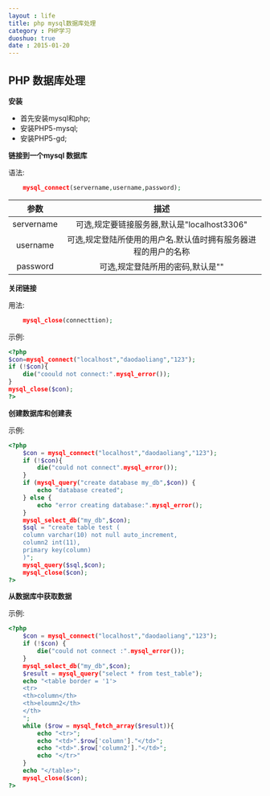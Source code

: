 ```yaml
---
layout : life
title: php mysql数据库处理
category : PHP学习
duoshuo: true
date : 2015-01-20
---
```


<!-- more -->

## PHP 数据库处理

**安装**

* 首先安装mysql和php;
* 安装PHP5-mysql;
* 安装PHP5-gd;

**链接到一个mysql 数据库**

语法:

```php
	mysql_connect(servername,username,password);
```

|参数|描述|
|:------:|:-------:|
|servername|可选,规定要链接服务器,默认是"localhost3306"|
|username|可选,规定登陆所使用的用户名.默认值时拥有服务器进程的用户的名称|
|password|可选,规定登陆所用的密码,默认是""|


**关闭链接**

用法:

```php
	mysql_close(connecttion);
```

示例:

```php
<?php
$con=mysql_connect("localhost","daodaoliang","123");
if (!$con){
	die("coould not connect:".mysql_error());
}
mysql_close($con);
?>
```

**创建数据库和创建表**

示例:

```php
<?php
	$con = mysql_connect("localhost","daodaoliang","123");
	if (!$con){
		die("could not connect".mysql_error());
	}
	if (mysql_query("create database my_db",$con)) {
		echo "database created";
	} else {
		echo "error creating database:".mysql_error();
	}
	mysql_select_db("my_db",$con);
	$sql = "create table test (
	column varchar(10) not null auto_increment,
	column2 int(11),
	primary key(column)
	)";
	mysql_query($sql,$con);
	mysql_close($con);
?>
```

**从数据库中获取数据**

示例:

```php
<?php
	$con = mysql_connect("localhost","daodaoliang","123");
	if (!$con) {
		die("could not connect :".mysql_error());
	}
	mysql_select_db("my_db",$con);
	$result = mysql_query("select * from test_table");
	echo "<table border = '1'>
	<tr>
	<th>column</th>
	<th>eloumn2</th>
	</th>
	";
	while ($row = mysql_fetch_array($result)){
		echo "<tr>";
		echo "<td>".$row['column']."</td>";
		echo "<td>".$row['column2']."</td>";
		echo "</tr>"
	}
	echo "</table>";
	mysql_close($con);
?>
```
